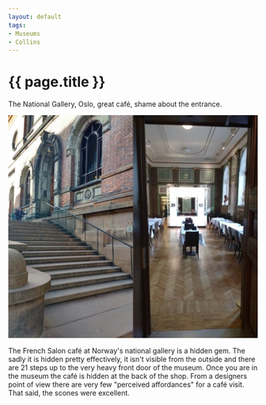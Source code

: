 ```yaml
---
layout: default
tags:
- Museums
- Collins
---
```

# {{ page.title }}

The National Gallery, Oslo, great café, shame about the entrance.

![Maihaugen](/img/NasjonalGallerietOslo.jpg)

The French Salon café at Norway's national gallery is a hidden gem.  The sadly it is hidden pretty effectively, it isn't visible from the outside and there are 21 steps up to the very heavy front door of the museum.  Once you are in the museum the café is hidden at the back of the shop.  From a designers point of view there are very few "perceived affordances" for a café visit.  That said, the scones were excellent.
